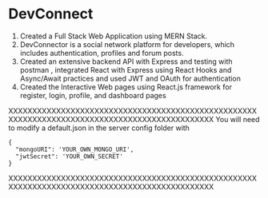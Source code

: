 # DevConnect
1) Created a Full Stack Web Application using MERN Stack.
2) DevConnector is a social network platform for developers, which includes authentication, profiles and forum posts.
3) Created an extensive backend API with Express and testing with postman , integrated React with Express using React Hooks and Async/Await practices and used JWT and OAuth for authentication
4) Created the Interactive Web pages using React.js framework for register, login, profile, and dashboard pages


XXXXXXXXXXXXXXXXXXXXXXXXXXXXXXXXXXXXXXXXXXXXXXXXXXXXXXXXXXXXXXXXXXXXXXXXXXXXXXXXXXXXXXXXXXXXXXX
You will need to modify a default.json in the server config folder with

```
{
  "mongoURI": 'YOUR_OWN_MONGO_URI',
  "jwtSecret": 'YOUR_OWN_SECRET'
}
```
XXXXXXXXXXXXXXXXXXXXXXXXXXXXXXXXXXXXXXXXXXXXXXXXXXXXXXXXXXXXXXXXXXXXXXXXXXXXXXXXXXXXXXXXXXXXXXX
